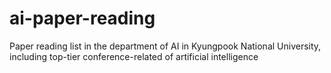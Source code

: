 # ai-paper-reading
Paper reading list in the department of AI in Kyungpook National University, including top-tier conference-related of artificial intelligence
